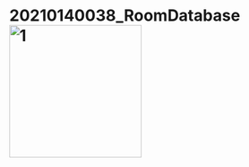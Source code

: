 # 20210140038_RoomDatabase<img width="236" alt="1" src="https://github.com/SitiMarfungahDwiLestari/20210140038_RoomDatabase/assets/115221965/d1e9a460-215c-4c57-b4df-9dd2b647261c">
